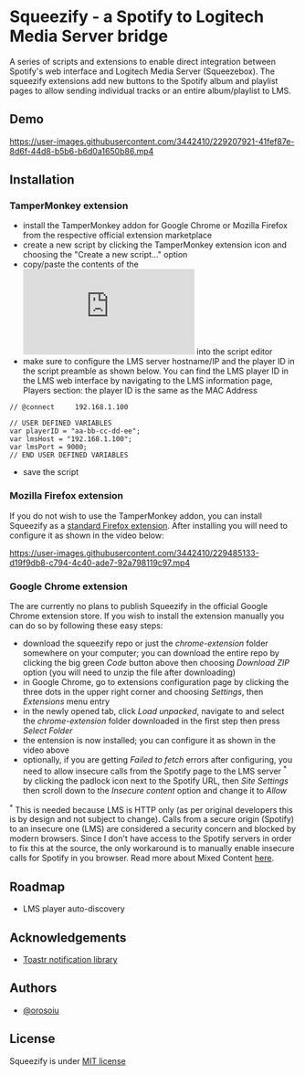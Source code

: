 # Squeezify - a Spotify to Logitech Media Server bridge

A series of scripts and extensions to enable direct integration between Spotify's web interface and Logitech Media Server (Squeezebox). The squeezify extensions add new buttons to the Spotify album and playlist pages to allow sending individual tracks or an entire album/playlist to LMS.

## Demo

https://user-images.githubusercontent.com/3442410/229207921-41fef87e-8d6f-44d8-b5b6-b6d0a1650b86.mp4


## Installation

### TamperMonkey extension

- install the TamperMonkey addon for Google Chrome or Mozilla Firefox from the respective official extension marketplace
- create a new script by clicking the TamperMonkey extension icon and choosing the "Create a new script..." option
- copy/paste the contents of the ![squeezify extension file](https://github.com/orosoiu/squeezify/blob/master/tampermonkey-script/spotify-lms-integration.js) into the script editor
- make sure to configure the LMS server hostname/IP and the player ID in the script preamble as shown below. You can find the LMS player ID in the LMS web interface by navigating to the LMS information page, Players section: the player ID is the same as the MAC Address
```
// @connect		192.168.1.100

// USER DEFINED VARIABLES
var playerID = "aa-bb-cc-dd-ee";
var lmsHost = "192.168.1.100";
var lmsPort = 9000;
// END USER DEFINED VARIABLES
```
- save the script

### Mozilla Firefox extension

If you do not wish to use the TamperMonkey addon, you can install Squeezify as a [standard Firefox extension](https://addons.mozilla.org/en-US/firefox/addon/squeezify/). After installing you will need to configure it as shown in the video below:

https://user-images.githubusercontent.com/3442410/229485133-d19f9db8-c794-4c40-ade7-92a798119c97.mp4

### Google Chrome extension

The are currently no plans to publish Squeezify in the official Google Chrome extension store. If you wish to install the extension manually you can do so by following these easy steps:

- download the squeezify repo or just the *chrome-extension* folder somewhere on your computer; you can download the entire repo by clicking the big green *Code* button above then choosing *Download ZIP* option (you will need to unzip the file after downloading)
- in Google Chrome, go to extensions configuration page by clicking the three dots in the upper right corner and choosing *Settings*, then *Extensions* menu entry
- in the newly opened tab, click *Load unpacked*, navigate to and select the *chrome-extension* folder downloaded in the first step then press *Select Folder*
- the entension is now installed; you can configure it as shown in the video above
- optionally, if you are getting *Failed to fetch* errors after configuring, you need to allow insecure calls from the Spotify page to the LMS server <sup>*</sup> by clicking the padlock icon next to the Spotify URL, then *Site Settings* then scroll down to the *Insecure content* option and change it to *Allow*

<sup>*</sup> This is needed because LMS is HTTP only (as per original developers this is by design and not subject to change). Calls from a secure origin (Spotify) to an insecure one (LMS) are considered a security concern and blocked by modern browsers. Since I don't have access to the Spotify servers in order to fix this at the source, the only workaround is to manually enable insecure calls for Spotify in you browser. Read more about Mixed Content [here](https://www.howtogeek.com/443032/what-is-mixed-content-and-why-is-chrome-blocking-it/).

## Roadmap

- LMS player auto-discovery


## Acknowledgements

 - [Toastr notification library](https://github.com/CodeSeven/toastr)


## Authors

- [@orosoiu](https://www.github.com/orosoiu)


## License

Squeezify is under [MIT license](https://opensource.org/license/mit/)

